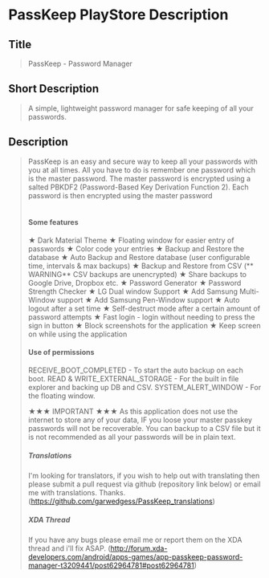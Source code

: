 # PassKeep PlayStore Description

## Title
>PassKeep - Password Manager

## Short Description
>A simple, lightweight password manager for safe keeping of all your passwords.

## Description
>PassKeep is an easy and secure way to keep all your passwords with you at all times. All you have to do is remember one password which is the master password. 
>The master password is encrypted using a salted PBKDF2 (Password-Based Key Derivation Function 2). Each password is then encrypted using the master password<br><br>
>
>#### Some features
>&#9733; Dark Material Theme
>&#9733; Floating window for easier entry of passwords
>&#9733; Color code your entries
>&#9733; Backup and Restore the database
>&#9733; Auto Backup and Restore database (user configurable time, intervals & max backups)
>&#9733; Backup and Restore from CSV (** WARNING** CSV backups are unencrypted)
>&#9733; Share backups to Google Drive, Dropbox etc.
>&#9733; Password Generator
>&#9733; Password Strength Checker
>&#9733; LG Dual window Support
>&#9733; Add Samsung Multi-Window support
>&#9733; Add Samsung Pen-Window support
>&#9733; Auto logout after a set time
>&#9733; Self-destruct mode after a certain amount of password attempts
>&#9733; Fast login - login without needing to press the sign in button
>&#9733; Block screenshots for the application
>&#9733; Keep screen on while using the application
>
>#### Use of permissions
>RECEIVE_BOOT_COMPLETED - To start the auto backup on each boot.
>READ & WRITE_EXTERNAL_STORAGE - For the built in file explorer and backing up DB and CSV.
>SYSTEM_ALERT_WINDOW - For the floating window.
>
>
>&#9733;&#9733;&#9733; IMPORTANT &#9733;&#9733;&#9733;
>As this application does not use the internet to store any of your data, IF you loose your master passkey passwords will not be recoverable. 
>You can backup to a CSV file but it is not recommended as all your passwords will be in plain text.
>
>##### Translations
>I'm looking for translators, if you wish to help out with translating then please submit a pull request via github (repository link below) or email me with translations. Thanks.
>(https://github.com/garwedgess/PassKeep_translations)
>
>##### XDA Thread
>If you have any bugs please email me or report them on the XDA thread and i'll fix ASAP.
>(http://forum.xda-developers.com/android/apps-games/app-passkeep-password-manager-t3209441/post62964781#post62964781)